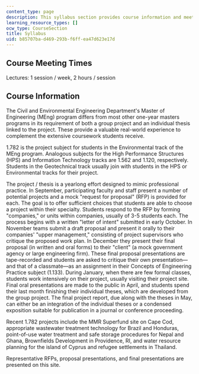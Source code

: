 ```yaml
---
content_type: page
description: This syllabus section provides course information and meeting times.
learning_resource_types: []
ocw_type: CourseSection
title: Syllabus
uid: b85707ba-d469-293b-f6ff-ea47d623e17d
---
```


Course Meeting Times
--------------------

Lectures: 1 session / week, 2 hours / session

Course Information
------------------

The Civil and Environmental Engineering Department's Master of Engineering (MEng) program differs from most other one-year masters programs in its requirement of both a group project and an individual thesis linked to the project. These provide a valuable real-world experience to complement the extensive coursework students receive.

1.782 is the project subject for students in the Environmental track of the MEng program. Analogous subjects for the High Performance Structures (HPS) and Information Technology tracks are 1.562 and 1.120, respectively. Students in the Geotechnical track usually join with students in the HPS or Environmental tracks for their project.

The project / thesis is a yearlong effort designed to mimic professional practice. In September, participating faculty and staff present a number of potential projects and a mock "request for proposal" (RFP) is provided for each. The goal is to offer sufficient choices that students are able to choose a project within their specialty. Students respond to the RFP by forming "companies," or units within companies, usually of 3-5 students each. The process begins with a written "letter of intent" submitted in early October. In November teams submit a draft proposal and present it orally to their companies' "upper management," consisting of project supervisors who critique the proposed work plan. In December they present their final proposal (in written and oral forms) to their "client" (a mock government agency or large engineering firm). These final proposal presentations are tape-recorded and students are asked to critique their own presentation—and that of a classmate—as an assignment in their Concepts of Engineering Practice subject (1.133). During January, when there are few formal classes, students work intensively on their project, usually visiting their project site. Final oral presentations are made to the public in April, and students spend their last month finishing their individual theses, which are developed from the group project. The final project report, due along with the theses in May, can either be an integration of the individual theses or a condensed exposition suitable for publication in a journal or conference proceeding.

Recent 1.782 projects include the MMR Superfund site on Cape Cod, appropriate wastewater treatment technology for Brazil and Honduras, point-of-use water treatment and safe storage procedures for Nepal and Ghana, Brownfields Development in Providence, RI, and water resource planning for the island of Cyprus and refugee settlements in Thailand.

Representative RFPs, proposal presentations, and final presentations are presented on this site.